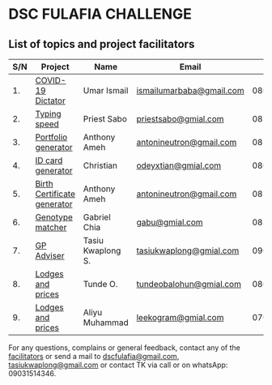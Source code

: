 # DSC FULAFIA CHALLENGE

## List of topics and project facilitators

S/N | Project | Name | Email | Phone 
--- | --- | --- | --- | ---
1. | [COVID-19 Dictator](project/COVID-19-Dictator/README.md) | Umar Ismail | ismailumarbaba@gmail.com | 08039262966
2. | [Typing speed](project/Typing-speed/README.md) | Priest Sabo | priestsabo@gmial.com | 08160606990
3. | [Portfolio generator](project/Portfolio-generator/README.md) | Anthony Ameh | antonineutron@gmail.com | 08125260125
4. | [ID card generator](project/ID-card-generator/README.md) | Christian | odeyxtian@gmial.com | 08090990653
5. | [Birth Certificate generator](project/Birth-Certificate-generator/README.md) | Anthony Ameh | antonineutron@gmail.com | 08125260125
6. | [Genotype matcher](project/Genotype-matcher/README.md) | Gabriel Chia | gabu@gmial.com | 08141599763
7. | [GP Adviser](project/GP-adviser/README.md) | Tasiu Kwaplong S. | tasiukwaplong@gmial.com | 09031514346
8. | [Lodges and prices](project/lodge-and-price/README.md) | Tunde O.| tundeobalohun@gmial.com | 08058572622
9. | [Lodges and prices](project/lodge-and-price/README.md) | Aliyu Muhammad | leekogram@gmial.com | 07051482123



For any questions, complains or general feedback, contact any of the [facilitators](project/FACILITATORS.md) or send a mail to dscfulafia@gmail.com, tasiukwaplong@gmail.com or contact TK via call or on whatsApp: 09031514346.
